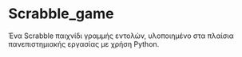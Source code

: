 # Scrabble_game
Ένα Scrabble παιχνίδι γραμμής εντολών, υλοποιημένο στα πλαίσια πανεπιστημιακής εργασίας με χρήση Python.
